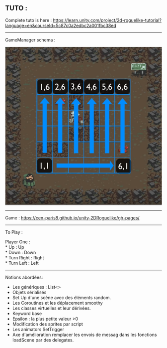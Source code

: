 ## TUTO :

Complete tuto is here :
https://learn.unity.com/project/2d-roguelike-tutorial?language=en&courseId=5c87c0a2edbc2a001fbc38ed

***
GameManager schema :

![GitHub Logo](gridView.PNG)

***
Game :
https://cen-paris8.github.io/unity-2DRoguelike/gh-pages/

***
To Play :  

Player One :  
	* Up : Up  
	* Down : Down  
	* Turn Right : Right  
	* Turn Left : Left  
	  
	
***

Notions abordées:
* Les génériques : List<>
* Objets sérialisés
* Set Up d'une scène avec des éléments random.
* Les Coroutines et les déplacement smoothy
* Les classes virtuelles et leur dérivées.
* Keyword base 
* Epsilon : la plus petite valeur >0
* Modification des sprites par script
* Les animators SetTrigger
* Axe d'amélioration remplacer les envois de messag dans les fonctions loadScene par des delegates.


